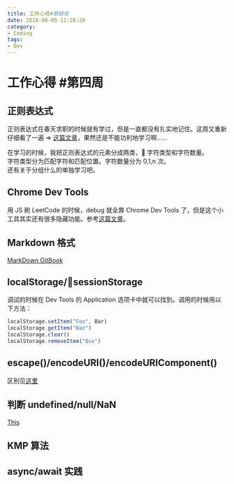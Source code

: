 ```yaml
---
title: 工作心得#第肆周
date: 2018-08-05 11:28:26
category:
- Coding
tags:
- Dev
---
```


# 工作心得 #第四周

## 正则表达式

正则表达式在春天求职的时候就有学过，但是一直都没有扎实地记住。这周又重新仔细看了一遍 => [这篇文章](http://deerchao.net/tutorials/regex/regex.htm)，果然还是不能功利地学习啊……

在学习的时候，我把正则表达式的元素分成两类， 字符类型和字符数量。  
字符类型分为匹配字符和匹配位置。字符数量分为 0,1,n 次。  
还有关于分组什么的单独学习吧。

## Chrome Dev Tools

用 JS 刷 LeetCode 的时候，debug 就全靠 Chrome Dev Tools 了，但是这个小工具其实还有很多隐藏功能。参考[这篇文章](http://www.css88.com/doc/chrome-devtools/)。

## Markdown 格式

[MarkDown GitBook](http://xianbai.me/learn-md/article/about/readme.html)

## localStorage/sessionStorage

调试的时候在 Dev Tools 的 Application 选项卡中就可以找到。调用的时候用以下方法：

```javascript
localStorage.setItem("Foo", Bar)
localStorage.getItem("Baz")
localStorage.clear()
localStorage.removeItem("Qux")
```

## escape()/encodeURI()/encodeURIComponent()

区别见[这里](https://www.zhihu.com/question/21861899)

## 判断 undefined/null/NaN

[This](https://www.jianshu.com/p/742af5f7d671)

## KMP 算法

## async/await 实践
